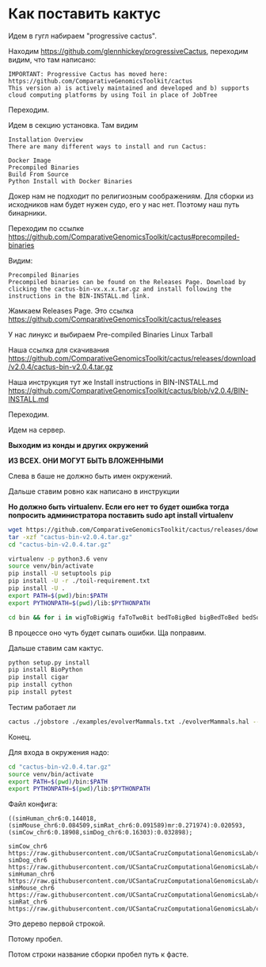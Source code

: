 # Как поставить кактус

Идем в гугл набираем "progressive cactus". 

Находим https://github.com/glennhickey/progressiveCactus, переходим видим, что там написано:

```text
IMPORTANT: Progressive Cactus has moved here:
https://github.com/ComparativeGenomicsToolkit/cactus
This version a) is actively maintained and developed and b) supports cloud computing platforms by using Toil in place of JobTree
```

Переходим.

Идем в секцию установка. Там видим

```text
Installation Overview
There are many different ways to install and run Cactus:

Docker Image
Precompiled Binaries
Build From Source
Python Install with Docker Binaries
```

Докер нам не подходит по религиозным соображениям. Для сборки из исходников нам будет нужен судо, его у нас нет. Поэтому наш путь бинарники.

Переходим по ссылке https://github.com/ComparativeGenomicsToolkit/cactus#precompiled-binaries

Видим:

```text
Precompiled Binaries
Precompiled binaries can be found on the Releases Page. Download by clicking the cactus-bin-vx.x.x.tar.gz and install following the instructions in the BIN-INSTALL.md link.
```

Жамкаем Releases Page. Это ссылка https://github.com/ComparativeGenomicsToolkit/cactus/releases

У нас линукс и выбираем Pre-compiled Binaries Linux Tarball

Наша ссылка для скачивания https://github.com/ComparativeGenomicsToolkit/cactus/releases/download/v2.0.4/cactus-bin-v2.0.4.tar.gz

Наша инструкция тут же Install instructions in BIN-INSTALL.md https://github.com/ComparativeGenomicsToolkit/cactus/blob/v2.0.4/BIN-INSTALL.md

Переходим.

Идем на сервер.

**Выходим из конды и других окружений**

**ИЗ ВСЕХ. ОНИ МОГУТ БЫТЬ ВЛОЖЕННЫМИ**

Слева в баше не должно быть имен окружений.

Дальше ставим ровно как написано в инструкции

**Но должно быть virtualenv. Если его нет то будет ошибка тогда попросить администратора поставить sudo apt install virtualenv**

```bash
wget https://github.com/ComparativeGenomicsToolkit/cactus/releases/download/v2.0.4/cactus-bin-v2.0.4.tar.gz
tar -xzf "cactus-bin-v2.0.4.tar.gz"
cd "cactus-bin-v2.0.4.tar.gz"

virtualenv -p python3.6 venv
source venv/bin/activate
pip install -U setuptools pip
pip install -U -r ./toil-requirement.txt
pip install -U .
export PATH=$(pwd)/bin:$PATH
export PYTHONPATH=$(pwd)/lib:$PYTHONPATH

cd bin && for i in wigToBigWig faToTwoBit bedToBigBed bigBedToBed bedSort hgGcPercent; do wget -q http://hgdownload.cse.ucsc.edu/admin/exe/linux.x86_64/${i}; chmod ugo+x ${i}; done
```

В процессе оно чуть будет сыпать ошибки. Ща поправим.

Дальше ставим сам кактус.

```bash
python setup.py install
pip install BioPython
pip install cigar
pip install cython
pip install pytest
```

Тестим работает ли

```bash
cactus ./jobstore ./examples/evolverMammals.txt ./evolverMammals.hal --realTimeLogging
```

Конец.

Для входа в окружения надо:

```bash
cd "cactus-bin-v2.0.4.tar.gz"
source venv/bin/activate
export PATH=$(pwd)/bin:$PATH
export PYTHONPATH=$(pwd)/lib:$PYTHONPATH
```

Файл конфига:

```text
((simHuman_chr6:0.144018,(simMouse_chr6:0.084509,simRat_chr6:0.091589)mr:0.271974):0.020593,(simCow_chr6:0.18908,simDog_chr6:0.16303):0.032898);

simCow_chr6 https://raw.githubusercontent.com/UCSantaCruzComputationalGenomicsLab/cactusTestData/master/evolver/mammals/loci1/simCow.chr6
simDog_chr6 https://raw.githubusercontent.com/UCSantaCruzComputationalGenomicsLab/cactusTestData/master/evolver/mammals/loci1/simDog.chr6
simHuman_chr6 https://raw.githubusercontent.com/UCSantaCruzComputationalGenomicsLab/cactusTestData/master/evolver/mammals/loci1/simHuman.chr6
simMouse_chr6 https://raw.githubusercontent.com/UCSantaCruzComputationalGenomicsLab/cactusTestData/master/evolver/mammals/loci1/simMouse.chr6
simRat_chr6 https://raw.githubusercontent.com/UCSantaCruzComputationalGenomicsLab/cactusTestData/master/evolver/mammals/loci1/simRat.chr6
```

Это дерево первой строкой.

Потому пробел.

Потом строки название сборки пробел путь к фасте.
